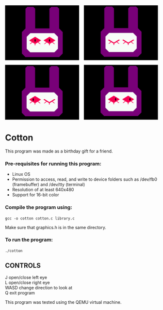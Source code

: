 ![Example of program in use](https://github.com/minustree/cotton/blob/main/cotton_face.png)

# Cotton

This program was made as a birthday gift for a friend.

### Pre-requisites for running this program:
- Linux OS
- Permission to access, read, and write to device folders such as /dev/fb0 (framebuffer) and /dev/tty (terminal)
- Resolution of at least 640x480
- Support for 16-bit color

### Compile the program using:
`gcc -o cotton cotton.c library.c`

Make sure that graphics.h is in the same directory.

### To run the program:
 `./cotton`

## CONTROLS
J      open/close left eye <br>
L      open/close right eye <br>
WASD   change direction to look at <br>
Q      exit program

This program was tested using the QEMU virtual machine.
